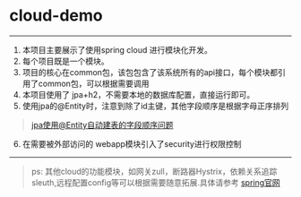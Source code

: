 #  cloud-demo

---
1. 本项目主要展示了使用spring cloud 进行模块化开发。
2. 每个项目既是一个模块。
3. 项目的核心在common包，该包包含了该系统所有的api接口，每个模块都引用了common包，可以根据需要调用
4. 本项目使用了 jpa+h2，不需要本地的数据库配置，直接运行即可。
5. 使用jpa的@Entity时，注意到除了id主键，其他字段顺序是根据字母正序排列
> [jpa使用@Entity自动建表的字段顺序问题](https://blog.csdn.net/hkawei/article/details/71552691)
6. 在需要被外部访问的 webapp模块引入了security进行权限控制
---
> ps: 其他cloud的功能模块，如网关zull，断路器Hystrix，依赖关系追踪sleuth,远程配置config等可以根据需要随意拓展.具体请参考 [spring官网](https://spring.io/docs/reference)
